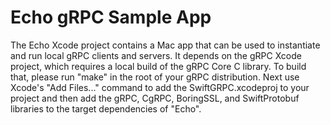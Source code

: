 # Echo gRPC Sample App

The Echo Xcode project contains a Mac app that can be used to
instantiate and run local gRPC clients and servers. It depends
on the gRPC Xcode project, which requires a local build of the
gRPC Core C library. To build that, please run "make" in the
root of your gRPC distribution. Next use Xcode's "Add Files..."
command to add the SwiftGRPC.xcodeproj to your project and
then add the gRPC, CgRPC, BoringSSL, and SwiftProtobuf
libraries to the target dependencies of "Echo".
